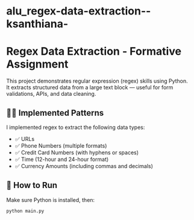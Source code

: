 # alu_regex-data-extraction--ksanthiana-
# Regex Data Extraction - Formative Assignment

This project demonstrates regular expression (regex) skills using Python.  
It extracts structured data from a large text block — useful for form validations, APIs, and data cleaning.

## 👨‍💻 Implemented Patterns

I implemented regex to extract the following data types:

- ✅ URLs
- ✅ Phone Numbers (multiple formats)
- ✅ Credit Card Numbers (with hyphens or spaces)
- ✅ Time (12-hour and 24-hour format)
- ✅ Currency Amounts (including commas and decimals)

## 📂 How to Run

Make sure Python is installed, then:

```bash
python main.py
